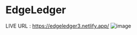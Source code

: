 # EdgeLedger

LIVE URL : https://edgeledger3.netlify.app/
![image](https://user-images.githubusercontent.com/66420624/188102682-06676511-9f9a-4685-ac23-a15acdb35b11.png)

